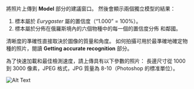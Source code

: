 將照片上傳到 __Model__ 部分的建議窗口。 然後會顯示兩個獨立模型的結果：

1. 標本屬於 _Eurygaster_ 屬的置信度（“1.000” = 100%）。
2. 標本屬於分佈在俄羅斯境內的六個物種中的每一個的置信度分佈
和鄰國。

清晰度的準確性直接取決於圖像的質量和角度。
如何拍攝可用於最準確地確定物種的照片，閱讀
__Getting accurate recognition__ 部分。

為了快速加載和最佳檢測速度，請上傳具有以下參數的照片：
長邊尺寸從 1000 到 3000 像素，JPEG 格式，JPG 質量為 8-10（Photoshop 的標准單位）。

![Alt Text](https://github.com/alexander-pv/eurygaster_recognition/releases/download/v1.3.0/recognition_example.gif)
